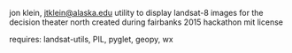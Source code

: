 jon klein, jtklein@alaska.edu
utility to display landsat-8 images for the decision theater north
created during fairbanks 2015 hackathon
mit license

requires:
landsat-utils, PIL, pyglet, geopy, wx




